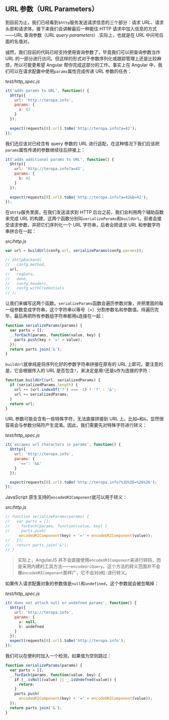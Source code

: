 ## URL 参数（URL Parameters）

到目前为止，我们已经看到`$http`服务发送请求信息的三个部分：请求 URL、请求头部和请求体。接下来我们会讲解最后一种能往 HTTP 请求中加入信息的方式——URL 查询参数（URL _query parameters_）.实际上，也就是在 URL 中问号后面的名值对。

诚然，我们目前的代码已经支持使用查询参数了，毕竟我们可以把查询参数当作 URL 的一部分进行访问。但这样的形式对于参数序列化或跟踪管理上还是比较麻烦，所以可能更希望 Angular 帮你完成这部分的工作。事实上在 Angular 中，我们可以在请求配置中使用`params`属性完成传递 URL 参数的任务：

_test/http_spec.js_

```js
it('adds params to URL', function() {
  $http({
    url: 'http://teropa.info',
    params: {
      a: 42
    }
  });
  
  expect(requests[0].url).toBe('http://teropa.info?a=42');
});
```

我们还应该对已经含有 query 参数的 URL 进行适配，在这种情况下我们应该把`params`属性传递的参数继续往后拼接上：

```js
it('adds additional params to URL', function() {
  $http({
    url: 'http://teropa.info?a=42',
    params: {
      b: 42
    }
  });
  
  expect(requests[0].url).toBe('http://teropa.info?a=42&b=42');
});
```

在`$http`服务里面，在我们发送请求到 HTTP 后台之前，我们会利用两个辅助函数来完成 URL 的构建，这两个函数分别叫`serializeParams`和`buildUrl`。前者会接受请求参数，并把它们序列化一个 URL 字符串，后者会把请求 URL 和参数字符串拼合在一起：

_src/http.js_

```js
var url = buildUrl(confg.url, serializeParams(confg.params));

// $httpBackend(
//   confg.method,
  url,
//   reqData,
//   done,
//   confg.headers,
//   confg.withCredentials
// );
```

让我们来编写这两个函数。`serializeParams`函数会遍历参数对象，并把里面的每一组参数变成字符串，这个字符串以等号（=）分割参数名和参数值。待遍历完毕，最后再把所有参数组字符串都用`&`连接在一起：

```js
function serializeParams(params) {
  var parts = [];
  _.forEach(params, function(value, key) {
    parts.push(key + '=' + value);
  });
  return parts.join('&');
}
```

`buildUrl`就单纯是将序列化好的参数字符串拼接在原有的 URL 上即可。要注意的是，它会根据传入的 URL 是否包含`?`，来决定是用`?`还是`&`作为连接的字符：

```js
function buildUrl(url, serializedParams) {
  if (serializedParams.length) {
    url += (url.indexOf('?') === -1) ? '?' : '&';
    url += serializedParams;
  }
  return url;
}
```

URL 参数可能会含有一些特殊字符，无法直接拼接到 URL 上。比如`=`和`&`，显然很容易会与参数分隔符产生混淆。因此，我们需要先对特殊字符进行转义：

_test/http_spec.js_

```js
it('escapes url characters in params', function() {
  $http({
    url: 'http://teropa.info',
    params: {
      '==': '&&'
    }
  });

  expect(requests[0].url).toBe('http://teropa.info?%3D%3D=%26%26');
});
```

JavaScript 原生支持的`encodeURIComponent`就可以用于转义：

_src/http.js_

```js
// function serializeParams(params) {
//   var parts = [];
//   _.forEach(params, function(value, key) {
//     parts.push(
      encodeURIComponent(key) + '=' + encodeURIComponent(value));
//   });
//   return parts.join('&');
// }
```

> 实际上，AngularJS 并不会直接使用`encodeURIComponent`来进行转码，而是采用内建的工具方法——`encodeUriQuery`。这个方法的转义范围并不会像`encodeURIComponent`那样广，它不会对`@`和`:`进行转义。

如果传入请求配置对象的参数值是`null`和`undefined`，这个参数就会被忽略掉：

_test/http_spec.js_

```js
it('does not attach null or undefned params', function() {
  $http({
    url: 'http://teropa.info',
    params: {
      a: null,
      b: undefned
    }
  });
  expect(requests[0].url).toBe('http://teropa.info');
});
```

我们可以在便利时加入一个检测，如果值为空则跳过：

```js
function serializeParams(params) {
  var parts = [];
  _.forEach(params, function(value, key) {
    if (_.isNull(value) || _.isUndefned(value)) {
      return;
    }
    parts.push(
      encodeURIComponent(key) + '=' + encodeURIComponent(value));
  });
  return parts.join('&');
}
```

